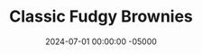 ---
layout: post
title:  "Classic Fudgy Brownies"
date:   2024-07-01 00:00:00 -05000
categories: 
- Misc.
permalink: /recipes/brownies
image: /assets/Misc/Homemade Brownies/brownies.jpg
ing: brownies-ing
facts: brownies-facts
section1: 
start2: 
section2: 
start3: 
section3: 
start4: 
section4: 
start5: 
section5: 
Prep: 10
Rest: 
Cook: 20
Source1: https://cafedelites.com/best-fudgy-cocoa-brownies/#recipe
Source2: https://youtu.be/qpF5B_jHZrw?si=elQjFbyIdoYjjh3O
whisk: https://s.samsungfood.com/qY39J
tags: 
- brownie
- fudgy
- butter
- flour
- all purpose flour
- white sugar
- cocoa powder
- oil
- canola oil
- vegetable oil
- coconut oil
- extra virign coconut oil
- extra virign olive oil
- chocolate chips
- chocolate chunks
- vanilla
Description: I think of a single person who doesn't like brownies. As with my <a href="/recipes/chocolate-chip-cookies">Classic Chocolate Chip Cookies</a>, here's a standard dessert recipe, with butter, sugar, and white flour. I like to bake traditional desserts occasionally, and these are ones that you know everyone will love at a party. They're not healthy at all, unlike most things on this page, but that's okay; enjoy these in morderation
Instructions: 
- Preheat your oven to 350F, and grease an 8" pan with oil. Make sure to coat it well; you don't want the brownies to stick to the pan<br><br>

- Melt your butter in the microwave. Combine together melted butter, oil, and sugar with a hand mixer until the sugar is very well incorporated, about a minute<br><br>

- You can replace the powdered sugar with granulated sugar, but remember to replace with 1:1 by weight, not volume. Replace 2 cups (240 g) of powdered sugar with 1.25 cups (240 g) granulated sugar<br><br>

- As for the oil, I'll be using extra virgin coconut oil here, but either extra virgin olive oil or canola oil will also work<br><br>

- Crack in the eggs, pour in the vanilla, and add the salt (omit the salt if using salted butter). Again, beat with your hand mixer until super smooth, about a minute<br><br>

- Add in the cocoa powder and flour, and stir until just combined with a silicone spatula. Do not over mix, or you'll develop the gluten in the flour and end up with cakey brownies. Optionally fold in some chocolate chips<br><br>

- Optional, but recommend if you have the patience - let the batter sit in the bowl (or pan) in the fridge overnight. This step further dissolves the sugar into the batter, leading to the glossy skin on top characteristic of boxed brownies. This step is really only necessary if you swap the powdered sugar for granulated sugar. The powdered sugar is much more fine, and as such will dissolve much more easily into the batter. Granulated sugar on the other hand will leave grainy sugar crystals in your raw batter, preventing brownie skin. Letting the sugar dissolve overnight breaks down these crystals, leading to a better brownie texture<br><br>

- Transfer your batter to the pan, and smooth out to all sides. Thump the pan a few times to remove any air bubbles<br><br>

- Bake at 350F for about 20-25 minutes. Just until the center of the brownies no longer jiggles and is set to the touch. A toothpick should come out slightly dirty. Too wet and the brownies are raw; clean and the brownies are overcooked. Timing will depend on your pan and oven, so start checking around 15 minutes<br><br>

- Allow the brownies to cool in the fridge for at least 30 minutes before slicing with a plastic knife
---